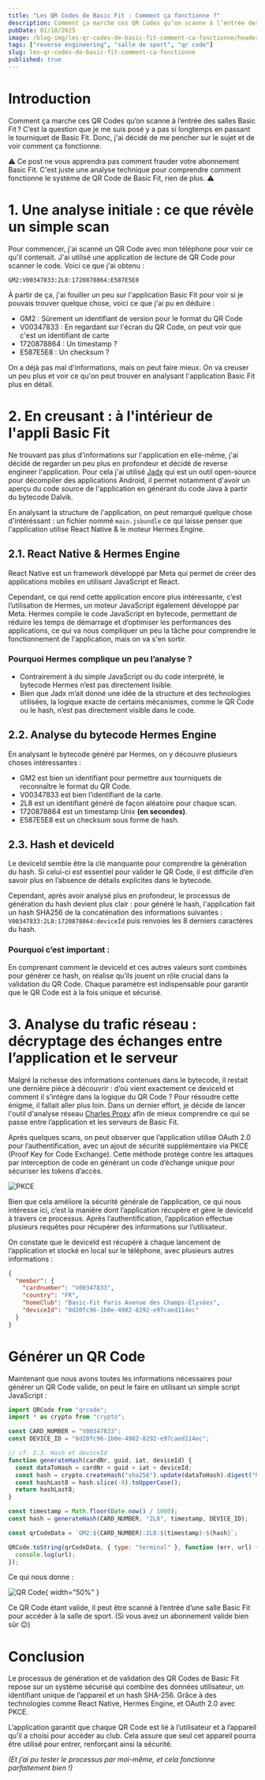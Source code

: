 ```yaml
---
title: "Les QR Codes de Basic Fit : Comment ça fonctionne ?"
description: Comment ça marche ces QR Codes qu’on scanne à l’entrée des salles Basic Fit ? C’est la question que je me suis posé. Dans ce post, on va parler QR Codes, appli mobile, un peu de tech, et de reverse engineering.
pubDate: 01/10/2025
image: /blog-img/les-qr-codes-de-basic-fit-comment-ca-fonctionne/header.webp
tags: ["reverse engineering", "salle de sport", "qr code"]
slug: les-qr-codes-de-basic-fit-comment-ca-fonctionne
published: true
---
```


# Introduction

Comment ça marche ces QR Codes qu’on scanne à l’entrée des salles Basic Fit ? C’est la question que je me suis posé y a pas si longtemps en passant le tourniquet de Basic Fit. Donc, j'ai décidé de me pencher sur le sujet et de voir comment ça fonctionne.

⚠️ Ce post ne vous apprendra pas comment frauder votre abonnement Basic Fit. C'est juste une analyse technique pour comprendre comment fonctionne le système de QR Code de Basic Fit, rien de plus. ⚠️

# 1. Une analyse initiale : ce que révèle un simple scan

Pour commencer, j'ai scanné un QR Code avec mon téléphone pour voir ce qu'il contenait. J'ai utilisé une application de lecture de QR Code pour scanner le code. Voici ce que j'ai obtenu :

```plaintext
GM2:V00347833:2L8:1720878864:E587E5E8
```

À partir de ça, j'ai fouiller un peu sur l'application Basic Fit pour voir si je pouvais trouver quelque chose, voici ce que j'ai pu en déduire :

- GM2 : Sûrement un identifiant de version pour le format du QR Code
- V00347833 : En regardant sur l'écran du QR Code, on peut voir que c'est un identifiant de carte
- 1720878864 : Un timestamp ?
- E587E5E8 : Un checksum ?

On a déjà pas mal d'informations, mais on peut faire mieux. On va creuser un peu plus et voir ce qu'on peut trouver en analysant l'application Basic Fit plus en détail.

# 2. En creusant : à l'intérieur de l'appli Basic Fit

Ne trouvant pas plus d'informations sur l'application en elle-même, j'ai décidé de regarder un peu plus en profondeur et décidé de reverse engineer l'application. Pour cela j'ai utilisé [Jadx](https://github.com/skylot/jadx) qui est un outil open-source pour décompiler des applications Android, il permet notamment d'avoir un aperçu du code source de l'application en générant du code Java à partir du bytecode Dalvik.

En analysant la structure de l'application, on peut remarqué quelque chose d'intéréssant : un fichier nommé `main.jsbundle` ce qui laisse penser que l'application utilise React Native & le moteur Hermes Engine.

## 2.1. React Native & Hermes Engine

React Native est un framework développé par Meta qui permet de créer des applications mobiles en utilisant JavaScript et React.

Cependant, ce qui rend cette application encore plus intéressante, c’est l’utilisation de Hermes, un moteur JavaScript également développé par Meta. Hermes compile le code JavaScript en bytecode, permettant de réduire les temps de démarrage et d’optimiser les performances des applications, ce qui va nous compliquer un peu la tâche pour comprendre le fonctionnement de l'application, mais on va s'en sortir.

### Pourquoi Hermes complique un peu l’analyse ?

- Contrairement à du simple JavaScript ou du code interprété, le bytecode Hermes n’est pas directement lisible.
- Bien que Jadx m’ait donné une idée de la structure et des technologies utilisées, la logique exacte de certains mécanismes, comme le QR Code ou le hash, n’est pas directement visible dans le code.

## 2.2. Analyse du bytecode Hermes Engine

En analysant le bytecode généré par Hermes, on y découvre plusieurs choses intéressantes :

- GM2 est bien un identifiant pour permettre aux tourniquets de reconnaître le format du QR Code.
- V00347833 est bien l’identifiant de la carte.
- 2L8 est un identifiant généré de façon aléatoire pour chaque scan.
- 1720878864 est un timestamp Unix **(en secondes)**.
- E587E5E8 est un checksum sous forme de hash.

## 2.3. Hash et deviceId

Le deviceId semble être la clé manquante pour comprendre la génération du hash. Si celui-ci est essentiel pour valider le QR Code, il est difficile d’en savoir plus en l’absence de détails explicites dans le bytecode.

Cependant, après avoir analysé plus en profondeur, le processus de génération du hash devient plus clair : pour généré le hash, l'application fait un hash SHA256 de la concaténation des informations suivantes : `V00347833:2L8:1720878864:deviceId` puis renvoies les 8 derniers caractères du hash.

### Pourquoi c’est important :

En comprenant comment le deviceId et ces autres valeurs sont combinés pour générer ce hash, on réalise qu’ils jouent un rôle crucial dans la validation du QR Code. Chaque paramètre est indispensable pour garantir que le QR Code est à la fois unique et sécurisé.

# 3. Analyse du trafic réseau : décryptage des échanges entre l’application et le serveur

Malgré la richesse des informations contenues dans le bytecode, il restait une dernière pièce à découvrir : d’où vient exactement ce deviceId et comment il s’intègre dans la logique du QR Code ? Pour résoudre cette énigme, il fallait aller plus loin. Dans un dernier effort, je décide de lancer l'outil d'analyse réseau [Charles Proxy](https://www.charlesproxy.com) afin de mieux comprendre ce qui se passe entre l’application et les serveurs de Basic Fit.

Après quelques scans, on peut observer que l’application utilise OAuth 2.0 pour l’authentification, avec un ajout de sécurité supplémentaire via PKCE (Proof Key for Code Exchange). Cette méthode protège contre les attaques par interception de code en générant un code d’échange unique pour sécuriser les tokens d’accès.

![PKCE](/blog-img/les-qr-codes-de-basic-fit-comment-ca-fonctionne/pkce.webp)

Bien que cela améliore la sécurité générale de l’application, ce qui nous intéresse ici, c’est la manière dont l’application récupère et gère le deviceId à travers ce processus. Après l’authentification, l’application effectue plusieurs requêtes pour récupérer des informations sur l’utilisateur.

On constate que le deviceId est récupéré à chaque lancement de l’application et stocké en local sur le téléphone, avec plusieurs autres informations :

```json
{
  "member": {
    "cardnumber": "V00347833",
    "country": "FR",
    "homeClub": "Basic-Fit Paris Avenue des Champs-Élysées",
    "deviceId": "8d20fc96-1b0e-4982-8292-e97caed114ec"
  }
}
```

# Générer un QR Code

Maintenant que nous avons toutes les informations nécessaires pour générer un QR Code valide, on peut le faire en utilisant un simple script JavaScript :

```javascript
import QRCode from "qrcode";
import * as crypto from "crypto";

const CARD_NUMBER = "V00347833";
const DEVICE_ID = "8d20fc96-1b0e-4982-8292-e97caed114ec";

// cf. 2.3. Hash et deviceId
function generateHash(cardNr, guid, iat, deviceId) {
  const dataToHash = cardNr + guid + iat + deviceId;
  const hash = crypto.createHash("sha256").update(dataToHash).digest("hex");
  const hashLast8 = hash.slice(-8).toUpperCase();
  return hashLast8;
}

const timestamp = Math.floor(Date.now() / 1000);
const hash = generateHash(CARD_NUMBER, "2L8", timestamp, DEVICE_ID);

const qrCodeData = `GM2:${CARD_NUMBER}:2L8:${timestamp}:${hash}`;

QRCode.toString(qrCodeData, { type: "terminal" }, function (err, url) {
  console.log(url);
});
```

Ce qui nous donne :

![QR Code](/blog-img/les-qr-codes-de-basic-fit-comment-ca-fonctionne/resultat.webp){ width="50%" }

Ce QR Code étant valide, il peut être scanné à l’entrée d’une salle Basic Fit pour accéder à la salle de sport. (Si vous avez un abonnement valide bien sûr 😉)

# Conclusion

Le processus de génération et de validation des QR Codes de Basic Fit repose sur un système sécurisé qui combine des données utilisateur, un identifiant unique de l’appareil et un hash SHA-256. Grâce à des technologies comme React Native, Hermes Engine, et OAuth 2.0 avec PKCE.

L’application garantit que chaque QR Code est lié à l’utilisateur et à l’appareil qu’il a choisi pour accéder au club. Cela assure que seul cet appareil pourra être utilisé pour entrer, renforçant ainsi la sécurité.

_(Et j’ai pu tester le processus par moi-même, et cela fonctionne parfaitement bien !)_
